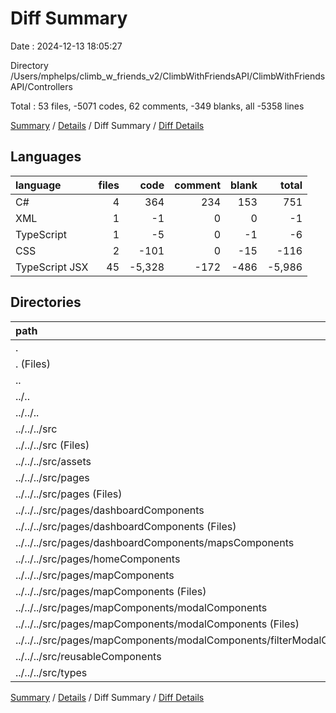 # Diff Summary

Date : 2024-12-13 18:05:27

Directory /Users/mphelps/climb_w_friends_v2/ClimbWithFriendsAPI/ClimbWithFriendsAPI/Controllers

Total : 53 files, -5071 codes, 62 comments, -349 blanks, all -5358 lines

[Summary](results.md) / [Details](details.md) / Diff Summary / [Diff Details](diff-details.md)

## Languages

| language       | files |   code | comment | blank |  total |
| :------------- | ----: | -----: | ------: | ----: | -----: |
| C#             |     4 |    364 |     234 |   153 |    751 |
| XML            |     1 |     -1 |       0 |     0 |     -1 |
| TypeScript     |     1 |     -5 |       0 |    -1 |     -6 |
| CSS            |     2 |   -101 |       0 |   -15 |   -116 |
| TypeScript JSX |    45 | -5,328 |    -172 |  -486 | -5,986 |

## Directories

| path                                                                       | files |   code | comment | blank |  total |
| :------------------------------------------------------------------------- | ----: | -----: | ------: | ----: | -----: |
| .                                                                          |    53 | -5,071 |      62 |  -349 | -5,358 |
| . (Files)                                                                  |     4 |    364 |     234 |   153 |    751 |
| ..                                                                         |    49 | -5,435 |    -172 |  -502 | -6,109 |
| ../..                                                                      |    49 | -5,435 |    -172 |  -502 | -6,109 |
| ../../..                                                                   |    49 | -5,435 |    -172 |  -502 | -6,109 |
| ../../../src                                                               |    49 | -5,435 |    -172 |  -502 | -6,109 |
| ../../../src (Files)                                                       |     5 |   -188 |     -35 |   -33 |   -256 |
| ../../../src/assets                                                        |     1 |     -1 |       0 |     0 |     -1 |
| ../../../src/pages                                                         |    27 | -3,959 |    -127 |  -350 | -4,436 |
| ../../../src/pages (Files)                                                 |     4 |   -392 |     -36 |   -63 |   -491 |
| ../../../src/pages/dashboardComponents                                     |     6 | -1,232 |     -28 |   -86 | -1,346 |
| ../../../src/pages/dashboardComponents (Files)                             |     4 |   -833 |     -27 |   -56 |   -916 |
| ../../../src/pages/dashboardComponents/mapsComponents                      |     2 |   -399 |      -1 |   -30 |   -430 |
| ../../../src/pages/homeComponents                                          |     1 |    -40 |       0 |    -4 |    -44 |
| ../../../src/pages/mapComponents                                           |    16 | -2,295 |     -63 |  -197 | -2,555 |
| ../../../src/pages/mapComponents (Files)                                   |     8 | -1,211 |     -53 |   -80 | -1,344 |
| ../../../src/pages/mapComponents/modalComponents                           |     8 | -1,084 |     -10 |  -117 | -1,211 |
| ../../../src/pages/mapComponents/modalComponents (Files)                   |     7 | -1,017 |     -10 |  -111 | -1,138 |
| ../../../src/pages/mapComponents/modalComponents/filterModalComponents.tsx |     1 |    -67 |       0 |    -6 |    -73 |
| ../../../src/reusableComponents                                            |    14 | -1,217 |     -10 |  -107 | -1,334 |
| ../../../src/types                                                         |     2 |    -70 |       0 |   -12 |    -82 |

[Summary](results.md) / [Details](details.md) / Diff Summary / [Diff Details](diff-details.md)
